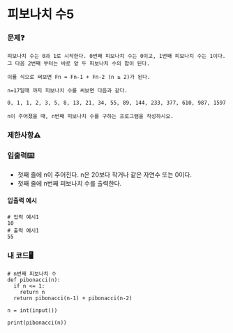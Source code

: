 # 피보나치 수5

### 문제❓
```
피보나치 수는 0과 1로 시작한다. 0번째 피보나치 수는 0이고, 1번째 피보나치 수는 1이다. 그 다음 2번째 부터는 바로 앞 두 피보나치 수의 합이 된다.

이를 식으로 써보면 Fn = Fn-1 + Fn-2 (n ≥ 2)가 된다.

n=17일때 까지 피보나치 수를 써보면 다음과 같다.

0, 1, 1, 2, 3, 5, 8, 13, 21, 34, 55, 89, 144, 233, 377, 610, 987, 1597

n이 주어졌을 때, n번째 피보나치 수를 구하는 프로그램을 작성하시오.
```

### 제한사항⚠️


### 입출력⌨️
* 첫째 줄에 n이 주어진다. n은 20보다 작거나 같은 자연수 또는 0이다.
* 첫째 줄에 n번째 피보나치 수를 출력한다.

#### 입출력 예시
```
# 입력 예시1
10
# 출력 예시1
55
```

### 내 코드🖥️
```
# n번째 피보나치 수
def pibonacci(n):
  if n <= 1:
    return n
  return pibonacci(n-1) + pibonacci(n-2)

n = int(input())

print(pibonacci(n))
```
